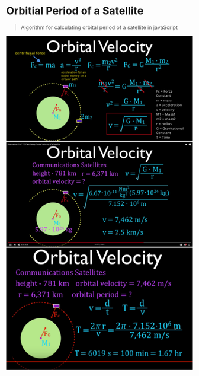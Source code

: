 # Orbitial Period of a Satellite

> Algorithm for calculating orbital period of a satellite in javaScript

<img src='Orbital Velocity Formula-1.svg'>
<img src='Orbital Velocity Formula-2.svg'>
<img src='Orbital Velocity Formula-3.png'>

